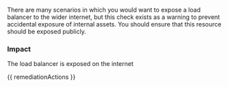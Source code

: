 
There are many scenarios in which you would want to expose a load balancer to the wider internet, but this check exists as a warning to prevent accidental exposure of internal assets. You should ensure that this resource should be exposed publicly.

### Impact
The load balancer is exposed on the internet

<!-- DO NOT CHANGE -->
{{ remediationActions }}

